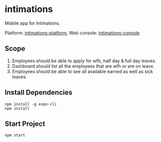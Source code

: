 # intimations
Mobile app for Intimations.

Platform: [intimations-platform](https://github.com/codingkapoor/intimations-platform),
Web console: [intimations-console](https://github.com/codingkapoor/intimations-console)

## Scope
1. Employees should be able to apply for wfh, half day & full day leaves.
2. Dashboard should list all the employees that are wfh or are on leave.
3. Employees should be able to see all available earned as well as sick leaves.

## Install Dependencies
```
npm install -g expo-cli
npm install
```

## Start Project
`npm start`
